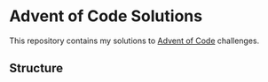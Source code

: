 # Advent of Code Solutions

This repository contains my solutions to [Advent of Code](https://adventofcode.com/) challenges.

## Structure
